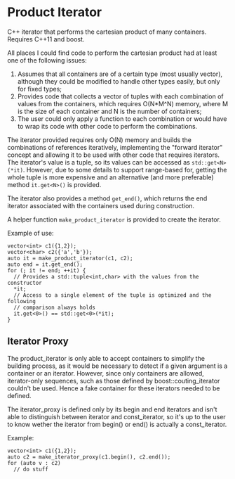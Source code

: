 Product Iterator
=================

C++ iterator that performs the cartesian product of many containers. Requires
C++11 and boost.

All places I could find code to perform the cartesian product had at least one
of the following issues:

1. Assumes that all containers are of a certain type (most usually vector),
   although they could be modified to handle other types easily, but only for
   fixed types;
2. Provides code that collects a vector of tuples with each combination of
   values from the containers, which requires O(N\*M^N) memory, where M is the
   size of each container and N is the number of containers;
3. The user could only apply a function to each combination or would have to
   wrap its code with other code to perform the combinations.

The iterator provided requires only O(N) memory and builds the combinations of
references iteratively, implementing the "forward iterator" concept and allowing
it to be used with other code that requires iterators. The iterator's value is a
tuple, so its values can be accessed as `std::get<N>(*it)`. However, due to some
details to support range-based for, getting the whole tuple is more expensive
and an alternative (and more preferable) method `it.get<N>()` is provided.

The iterator also provides a method `get_end()`, which returns the end iterator
associated with the containers used during construction.

A helper function `make_product_iterator` is provided to create the
iterator.

Example of use:
```
vector<int> c1({1,2});
vector<char> c2({'a','b'});
auto it = make_product_iterator(c1, c2);
auto end = it.get_end();
for (; it != end; ++it) {
  // Provides a std::tuple<int,char> with the values from the constructor
  *it;
  // Access to a single element of the tuple is optimized and the following
  // comparison always holds
  it.get<0>() == std::get<0>(*it);
}
```

Iterator Proxy
---------
The product\_iterator is only able to accept containers to simplify the building
process, as it would be necessary to detect if a given argument is a container
or an iterator. However, since only containers are allowed, iterator-only
sequences, such as those defined by boost::couting\_iterator couldn't be used.
Hence a fake container for these iterators needed to be defined.

The iterator\_proxy is defined only by its begin and end iterators and isn't
able to distinguish between iterator and const\_iterator, so it's up to the user
to know wether the iterator from begin() or end() is actually a const\_iterator.

Example:
```
vector<int> c1({1,2});
auto c2 = make_iterator_proxy(c1.begin(), c2.end());
for (auto v : c2)
  // do stuff
```
